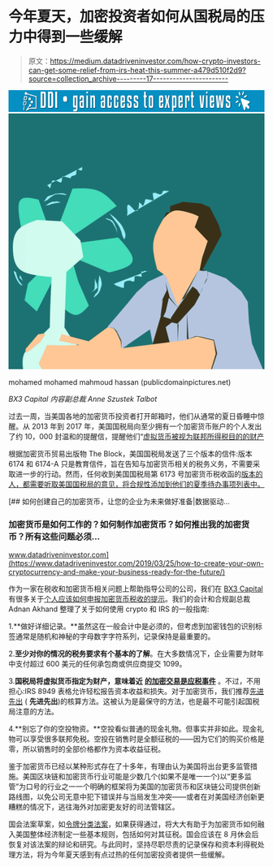 # 今年夏天，加密投资者如何从国税局的压力中得到一些缓解

> 原文：<https://medium.datadriveninvestor.com/how-crypto-investors-can-get-some-relief-from-irs-heat-this-summer-a479d510f2d9?source=collection_archive---------17----------------------->

[![](img/4d1ada7c1a8bc9cf93d804d2784bdfb3.png)](http://www.track.datadriveninvestor.com/1B9E)![](img/39a6a3b86dbed3a5c4a53c17f2e9fe63.png)

mohamed mohamed mahmoud hassan (publicdomainpictures.net)

*BX3 Capital 内容副总裁 Anne Szustek Talbot*

过去一周，当美国各地的加密货币投资者打开邮箱时，他们从通常的夏日昏睡中惊醒。从 2013 年到 2017 年，美国国税局向至少拥有一个加密货币账户的个人发出了约 10，000 封温和的提醒信，提醒他们“[虚拟货币被视为联邦所得税目的的财产](https://www.theblockcrypto.com/tiny/cryptocurrency-investors-start-receiving-letters-from-the-irs/)

根据加密货币贸易出版物 The Block，美国国税局发送了三个版本的信件:版本 6174 和 6174-A 只是教育信件，旨在告知与加密货币相关的税务义务，不需要采取进一步的行动。然而，任何收到美国国税局第 6173 号加密货币税收函的[版本的人，都需要听取美国国税局的意见，将合规性添加到他们的夏季待办事项列表中。](https://www.docdroid.net/09C02wL/irs-letter-6173.pdf)

[](https://www.datadriveninvestor.com/2019/03/25/how-to-create-your-own-cryptocurrency-and-make-your-business-ready-for-the-future/) [## 如何创建自己的加密货币，让您的企业为未来做好准备|数据驱动…

### 加密货币是如何工作的？如何制作加密货币？如何推出我的加密货币？所有这些问题必须…

www.datadriveninvestor.com](https://www.datadriveninvestor.com/2019/03/25/how-to-create-your-own-cryptocurrency-and-make-your-business-ready-for-the-future/) 

作为一家在税收和加密货币相关问题上帮助指导公司的公司，我们在 [BX3 Capital](https://bx3.io) 有很多关于[个人应该如何申报加密货币税收的提示](https://medium.com/cryptoweek/tips-to-remember-navigating-cryptocurrency-and-taxes-1748d39502e3)。我们的会计和合规副总裁 Adnan Akhand 整理了关于如何使用 crypto 和 IRS 的一般指南:

1.**做好详细记录。**虽然这在一般会计中是必须的，但考虑到加密钱包的识别标签通常是随机和神秘的字母数字字符系列，记录保持是最重要的。

2.**至少对你的情况的税务要求有个基本的了解**。在大多数情况下，企业需要为财年中支付超过 600 美元的任何承包商或供应商提交 1099。

3.**国税局将虚拟货币指定为财产，意味着近** [**的加密交易是应税事件**](https://bx3.io/tax-time-what-us-crypto-shops-need-to-know/) 。不过，不用担心:IRS 8949 表格允许轻松报告资本收益和损失。对于加密货币，我们推荐[先进先出](https://www.irs.gov/publications/p550?source=post_page---------------------------) ( **先进先出**)的核算方法。这被认为是最保守的方法，也是最不可能引起国税局注意的方法。

4.**别忘了你的空投物资。**空投看似普通的现金礼物。但事实并非如此。现金礼物可以享受很多联邦免税。空投在销售时是全额征税的——因为它们的购买价格是零，所以销售时的全部价格都作为资本收益征税。

鉴于加密货币已经以某种形式存在了十多年，有理由认为美国将出台更多监管措施。美国区块链和加密货币行业可能是少数几个(如果不是唯一一个)以“更多监管”为口号的行业之一一个明确的框架将为美国的加密货币和区块链公司提供创新路线图，以免公司无意中犯下错误并与当局发生冲突——或者在对美国经济创新更糟糕的情况下，逃往海外对加密更友好的司法管辖区。

国会法案草案，如[令牌分类法案](https://www.valuewalk.com/2019/07/facebook-libra-token-taxonomy-act/)，如果获得通过，将大大有助于为加密货币如何融入美国整体经济制定一些基本规则，包括如何对其征税。国会应该在 8 月休会后恢复对该法案的辩论和研究。与此同时，坚持尽职尽责的记录保存和资本利得税处理方法，将为今年夏天感到有点过热的任何加密投资者提供一些缓解。